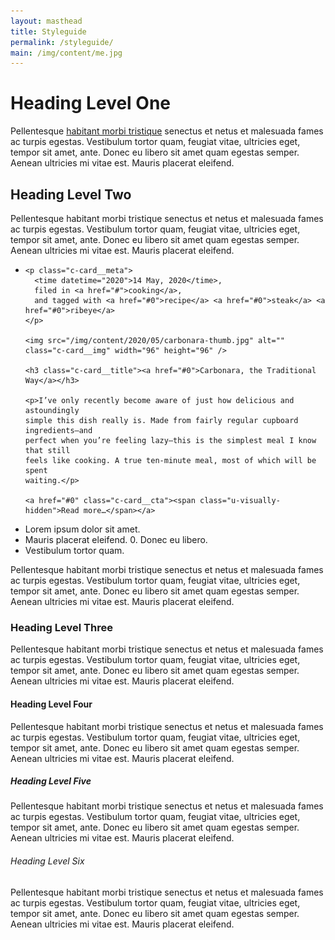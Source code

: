 ```yaml
---
layout: masthead
title: Styleguide
permalink: /styleguide/
main: /img/content/me.jpg
---
```


# Heading Level One

Pellentesque [habitant morbi tristique](#0) senectus et netus et malesuada fames
ac turpis egestas. Vestibulum tortor quam, feugiat vitae, ultricies eget, tempor
sit amet, ante. Donec eu libero sit amet quam egestas semper. Aenean ultricies
mi vitae est. Mauris placerat eleifend.

## Heading Level Two

Pellentesque habitant morbi tristique senectus et netus et malesuada fames ac
turpis egestas. Vestibulum tortor quam, feugiat vitae, ultricies eget, tempor
sit amet, ante. Donec eu libero sit amet quam egestas semper. Aenean ultricies
mi vitae est. Mauris placerat eleifend.

<ul class="c-card-list">
  <li class="c-card">

    <p class="c-card__meta">
      <time datetime="2020">14 May, 2020</time>,
      filed in <a href="#">cooking</a>,
      and tagged with <a href="#0">recipe</a> <a href="#0">steak</a> <a href="#0">ribeye</a>
    </p>

    <img src="/img/content/2020/05/carbonara-thumb.jpg" alt="" class="c-card__img" width="96" height="96" />

    <h3 class="c-card__title"><a href="#0">Carbonara, the Traditional Way</a></h3>

    <p>I’ve only recently become aware of just how delicious and astoundingly
    simple this dish really is. Made from fairly regular cupboard ingredients—and
    perfect when you’re feeling lazy—this is the simplest meal I know that still
    feels like cooking. A true ten-minute meal, most of which will be spent
    waiting.</p>

    <a href="#0" class="c-card__cta"><span class="u-visually-hidden">Read more…</span></a>

  </li>
</ul>

* Lorem ipsum dolor sit amet.
* Mauris placerat eleifend.
  0. Donec eu libero.
* Vestibulum tortor quam.

Pellentesque habitant morbi tristique senectus et netus et malesuada fames ac
turpis egestas. Vestibulum tortor quam, feugiat vitae, ultricies eget, tempor
sit amet, ante. Donec eu libero sit amet quam egestas semper. Aenean ultricies
mi vitae est. Mauris placerat eleifend.

### Heading Level Three

Pellentesque habitant morbi tristique senectus et netus et malesuada fames ac
turpis egestas. Vestibulum tortor quam, feugiat vitae, ultricies eget, tempor
sit amet, ante. Donec eu libero sit amet quam egestas semper. Aenean ultricies
mi vitae est. Mauris placerat eleifend.

#### Heading Level Four

Pellentesque habitant morbi tristique senectus et netus et malesuada fames ac
turpis egestas. Vestibulum tortor quam, feugiat vitae, ultricies eget, tempor
sit amet, ante. Donec eu libero sit amet quam egestas semper. Aenean ultricies
mi vitae est. Mauris placerat eleifend.

##### Heading Level Five

Pellentesque habitant morbi tristique senectus et netus et malesuada fames ac
turpis egestas. Vestibulum tortor quam, feugiat vitae, ultricies eget, tempor
sit amet, ante. Donec eu libero sit amet quam egestas semper. Aenean ultricies
mi vitae est. Mauris placerat eleifend.

###### Heading Level Six

Pellentesque habitant morbi tristique senectus et netus et malesuada fames ac
turpis egestas. Vestibulum tortor quam, feugiat vitae, ultricies eget, tempor
sit amet, ante. Donec eu libero sit amet quam egestas semper. Aenean ultricies
mi vitae est. Mauris placerat eleifend.
